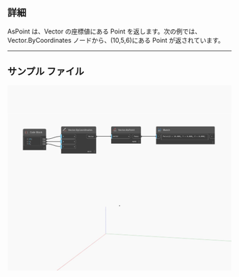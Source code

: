 ## 詳細
AsPoint は、Vector の座標値にある Point を返します。次の例では、Vector.ByCoordinates ノードから、(10,5,6)にある Point が返されています。
___
## サンプル ファイル

![AsPoint](./Autodesk.DesignScript.Geometry.Vector.AsPoint_img.jpg)

